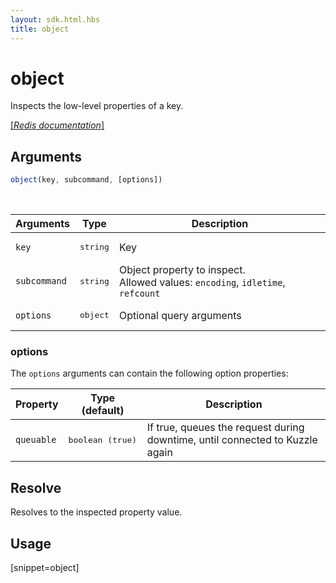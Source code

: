 ```yaml
---
layout: sdk.html.hbs
title: object
---
```


# object

Inspects the low-level properties of a key.

[[_Redis documentation_]](https://redis.io/commands/object)

## Arguments

```js
object(key, subcommand, [options])
```

<br/>

| Arguments    | Type    | Description |
|--------------|---------|-------------|
| `key` | <pre>string</pre> | Key |
| `subcommand` | <pre>string</pre> | Object property to inspect.<br/>Allowed values: `encoding`, `idletime`, `refcount` |
| ``options`` | <pre>object</pre> | Optional query arguments |

### options

The `options` arguments can contain the following option properties:

| Property   | Type (default)   | Description                       |
| ---------- | ------- | --------------------------------- |
| `queuable` | <pre>boolean (true)</pre> | If true, queues the request during downtime, until connected to Kuzzle again |

## Resolve

Resolves to the inspected property value.

## Usage

[snippet=object]
